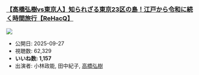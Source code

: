 ### [【高橋弘樹vs東京人】知られざる東京23区の島！江戸から令和に続く時間旅行【ReHacQ】](https://www.youtube.com/watch?v=gGR8nRlRXq0)
[![](https://img.youtube.com/vi/gGR8nRlRXq0/sddefault.jpg)](https://www.youtube.com/watch?v=gGR8nRlRXq0)
-   公開日: 2025-09-27
-   視聴数: 62,329
-   **いいね数: 1,157**
-   出演者: 小林政能, 田中紀子, [高橋弘樹](/rehacq_fan/people/高橋弘樹 "wikilink")
